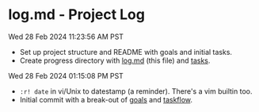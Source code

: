 # log.md - Project Log

Wed 28 Feb 2024 11:23:56 AM PST
* Set up project structure and README with goals and initial tasks.
* Create progress directory with [log.md](./log.md) (this file) and [tasks](./tasks.md).

Wed 28 Feb 2024 01:15:08 PM PST
* `:r! date` in vi/Unix to datestamp (a reminder). There's a vim builtin too.
* Initial commit with a break-out of [goals](../goals.md) and [taskflow](../taskflow.md).
